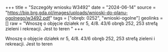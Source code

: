 +++
title = "Szczegóły wniosku W3492"
date = "2024-06-14"
source = "https://bip.brg.gda.pl/images/uploads/wnioski-do-planu-ogolnego/w3492.pdf"
tags = ["obręb: 0252", "wnioski-ogolne"]
geolinks = []
raw = "Wnoszę o objęcie działek nr 5, 4/8. 43/6 obręb 252, 253 strefą zieleni i rekreacji. Jest to teren "
+++

Wnoszę o objęcie działek nr 5, 4/8. 43/6 obręb 252, 253 strefą zieleni i rekreacji. Jest to teren



